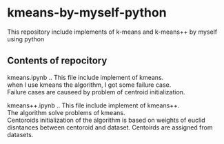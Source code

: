 # kmeans-by-myself-python
This repository include implements of k-means and k-means++ by myself using python 

## Contents of repocitory
kmeans.ipynb .. This file include implement of kmeans.  
                when I use kmeans the algorithm, I got some failure case.  
                Failure cases are causeed by problem of centroid initialization.  
                
kmeans++.ipynb .. This file include implement of kmeans++.  
                  The algorithm solve problems of kmeans.  
                  Centoroids initialization of the algorithm is based on weights of euclid disntances between centoroid and dataset.
                  Centoirds are assigned from datasets.
